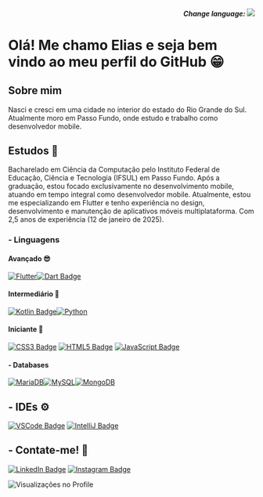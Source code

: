 <h5 align="right"> 
Change language:
<a href="https://github.com/EliasDalvite/EliasDalvite/blob/main/README.en.md">
<img align="rigth" src="https://img.shields.io/badge/lang-en-red.svg">
</a>
</h5>

# Olá! Me chamo Elias e seja bem vindo ao meu perfil do GitHub 😁

## Sobre mim
Nasci e cresci em uma cidade no interior do estado do Rio Grande do Sul.
Atualmente moro em Passo Fundo, onde estudo e trabalho como desenvolvedor mobile. 

## Estudos 📖
Bacharelado em Ciência da Computação pelo Instituto Federal de Educação, Ciência e Tecnologia (IFSUL) em Passo Fundo. 
Após a graduação, estou focado exclusivamente no desenvolvimento mobile, atuando em tempo integral como desenvolvedor mobile. 
Atualmente, estou me especializando em Flutter e tenho experiência no design, desenvolvimento e manutenção de aplicativos móveis multiplataforma. 
Com 2,5 anos de experiência (12 de janeiro de 2025).

### - Linguagens
#### Avançado 😎
[![Flutter](https://img.shields.io/badge/Flutter-%2302569B.svg?style=for-the-badge&logo=Flutter&logoColor=white)](https://flutter.dev/)[![Dart Badge](https://img.shields.io/badge/Dart-0175C2?style=for-the-badge&logo=dart&logoColor=white)](https://dart.dev/)
#### Intermediário 🤠
[![Kotlin Badge](https://img.shields.io/badge/Kotlin-0095D5?&style=for-the-badge&logo=kotlin&logoColor=white)](https://kotlinlang.org/)[![Python](https://img.shields.io/badge/python-3670A0?style=for-the-badge&logo=python&logoColor=ffdd54)](https://www.python.org/)
#### Iniciante 🙂
[![CSS3 Badge](https://img.shields.io/badge/CSS3-1572B6?style=for-the-badge&logo=css3&logoColor=white)](https://pt.wikipedia.org/wiki/CSS3) [![HTML5 Badge](https://img.shields.io/badge/HTML5-E34F26?style=for-the-badge&logo=html5&logoColor=white)](https://pt.wikipedia.org/wiki/HTML5) [![JavaScript Badge](https://img.shields.io/badge/JavaScript-323330?style=for-the-badge&logo=javascript&logoColor=F7DF1E)](https://pt.wikipedia.org/wiki/JavaScript)

#### - Databases 
[![MariaDB](https://img.shields.io/badge/MariaDB-003545?style=for-the-badge&logo=mariadb&logoColor=white)](https://mariadb.org/)[![MySQL](https://img.shields.io/badge/mysql-4479A1.svg?style=for-the-badge&logo=mysql&logoColor=white)](https://www.mysql.com/)[![MongoDB](https://img.shields.io/badge/MongoDB-%234ea94b.svg?style=for-the-badge&logo=mongodb&logoColor=white)](https://www.mongodb.com/pt-br)

## - IDEs ⚙️
[![VSCode Badge](https://img.shields.io/badge/VSCode-0078D4?style=for-the-badge&logo=visual%20studio%20code&logoColor=white)](https://code.visualstudio.com/) [![IntelliJ Badge](https://img.shields.io/badge/IntelliJ_IDEA-000000.svg?style=for-the-badge&logo=intellij-idea&logoColor=white)](https://www.jetbrains.com/pt-br/idea/)

## - Contate-me! 📲
[![LinkedIn Badge](https://img.shields.io/badge/LinkedIn-0077B5?style=for-the-badge&logo=linkedin&logoColor=white)](https://www.linkedin.com/in/elias-dalvite-75974b249/) [![Instagram Badge](https://img.shields.io/badge/Instagram-E4405F?style=for-the-badge&logo=instagram&logoColor=white)](https://www.instagram.com/elias_dalvite/)
<!--- [![Discord Badge](https://img.shields.io/badge/Discord-5865F2?style=for-the-badge&logo=discord&logoColor=white)](https://github.com/EliasDalvite/) -->

![Visualizações no Profile](https://komarev.com/ghpvc/?username=eliasdalvite&theme=)

<!--- Funcional!!  ![Linguagens mais usadas](https://github-readme-stats.vercel.app/api/top-langs/?username=eliasdalvite) -->
<!--- badges: https://github.com/alexandresanlim/Badges4-README.md-Profile -->
